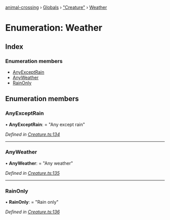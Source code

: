 [animal-crossing](../README.md) › [Globals](../globals.md) › ["Creature"](../modules/_creature_.md) › [Weather](_creature_.weather.md)

# Enumeration: Weather

## Index

### Enumeration members

* [AnyExceptRain](_creature_.weather.md#anyexceptrain)
* [AnyWeather](_creature_.weather.md#anyweather)
* [RainOnly](_creature_.weather.md#rainonly)

## Enumeration members

###  AnyExceptRain

• **AnyExceptRain**: = "Any except rain"

*Defined in [Creature.ts:134](https://github.com/Norviah/animal-crossing/blob/68cfe98/module/types/Creature.ts#L134)*

___

###  AnyWeather

• **AnyWeather**: = "Any weather"

*Defined in [Creature.ts:135](https://github.com/Norviah/animal-crossing/blob/68cfe98/module/types/Creature.ts#L135)*

___

###  RainOnly

• **RainOnly**: = "Rain only"

*Defined in [Creature.ts:136](https://github.com/Norviah/animal-crossing/blob/68cfe98/module/types/Creature.ts#L136)*
